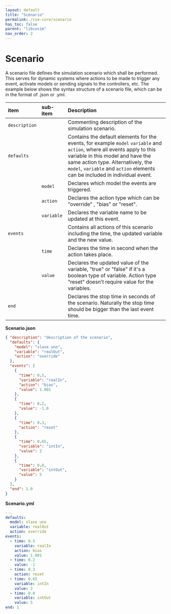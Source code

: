 ```yaml
---
layout: default
title: "Scenario"
permalink: /cse-core/scenario
has_toc: false
parent: "libcosim"
nav_order: 2
---
```

# Scenario

A scenario file defines the simulation scenario which shall be performed. This serves for dynamic systems where actions to be made to trigger any event, activate models or sending signals to the controllers, etc. The example below shows the syntax structure of a scenario file, which can be in the format of .json or .yml.

| item       | sub-item | Description                                                                                                                              |
| :--------------- | :---------------| :-------------------------------------------------------------------------------------------------------------------------------------- |
| `description`    |        | Commenting description of the simulation scenario.  |
| `defaults`      |       | Contains the default elements for the events, for example `model` `variable` and `action`, where all events apply to this variable in this model and have the same action type. Alternatively, the `model`, `variable` and `action` elements can be included in individual event. |
| |    `model`    | Declares which model the events are triggered.|
| |`action`        | Declares the action type which can be "override" , "bias" or "reset".|
| |`variable`        | Declares the variable name to be updated at this event.|
| `events`   |    | Contains all actions of this scenario including the time, the updated variable and the new value.|
| |`time`        | Declares the time in second when the action takes place.|
| | `value`        | Declares the updated value of the variable, "true" or "false" if it's a boolean type of variable. Action type "reset" doesn’t require value for the variables.|
|  `end`  |     | Declares the stop time in seconds of the scenario. Naturally the stop time should be bigger than the last event time.|

**Scenario.json**
```json
{ "description": "description of the scenario",
  "defaults": {
    "model": "slave uno",
    "variable": "realOut",
    "action": "override"
  },
  "events": [
    {
      "time": 0.5,
      "variable": "realIn",
      "action": "bias",
      "value": 1.001
    },
    {
      "time": 0.2,
      "value": -1.0
    },
    {
      "time": 0.3,
      "action": "reset"
    },
    {
      "time": 0.65,
      "variable": "intIn",
      "value": 2
    },
    {
      "time": 0.8,
      "variable": "intOut",
      "value": 5
    }
  ],
  "end": 1.0
}
```

**Scenario.yml**
```yaml
---
defaults:
  model: slave uno
  variable: realOut
  action: override
events:
  - time: 0.5
    variable: realIn
    action: bias
    value: 1.001
  - time: 0.2
    value: -1
  - time: 0.3
    action: reset
  - time: 0.65
    variable: intIn
    value: 2
  - time: 0.8
    variable: intOut
    value: 5
end: 1
```